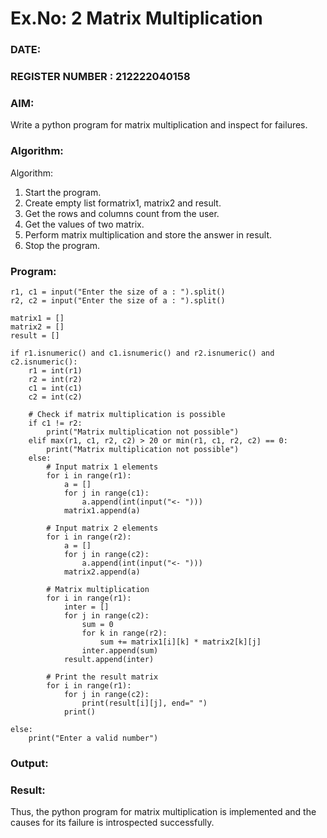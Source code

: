 # Ex.No: 2   Matrix Multiplication 

### DATE:                                                                            
### REGISTER NUMBER : 212222040158

### AIM: 
Write a python program for matrix multiplication and inspect for failures.
 
### Algorithm:

Algorithm:
1. Start the program.
2. Create empty list formatrix1, matrix2 and result.
3. Get the rows and columns count from the user.
4. Get the values of two matrix.
5. Perform matrix multiplication and store the answer in result.
6. Stop the program.
### Program:
```
r1, c1 = input("Enter the size of a : ").split() 
r2, c2 = input("Enter the size of a : ").split() 

matrix1 = [] 
matrix2 = [] 
result = [] 

if r1.isnumeric() and c1.isnumeric() and r2.isnumeric() and c2.isnumeric():
    r1 = int(r1) 
    r2 = int(r2) 
    c1 = int(c1) 
    c2 = int(c2)

    # Check if matrix multiplication is possible
    if c1 != r2:
        print("Matrix multiplication not possible")
    elif max(r1, c1, r2, c2) > 20 or min(r1, c1, r2, c2) == 0:
        print("Matrix multiplication not possible")
    else:
        # Input matrix 1 elements
        for i in range(r1): 
            a = [] 
            for j in range(c1): 
                a.append(int(input("<- "))) 
            matrix1.append(a)

        # Input matrix 2 elements
        for i in range(r2): 
            a = [] 
            for j in range(c2): 
                a.append(int(input("<- "))) 
            matrix2.append(a)

        # Matrix multiplication
        for i in range(r1): 
            inter = [] 
            for j in range(c2): 
                sum = 0 
                for k in range(r2): 
                    sum += matrix1[i][k] * matrix2[k][j] 
                inter.append(sum)
            result.append(inter)

        # Print the result matrix
        for i in range(r1): 
            for j in range(c2): 
                print(result[i][j], end=" ") 
            print()

else: 
    print("Enter a valid number")

```













### Output:







### Result:
Thus, the python program for matrix multiplication is implemented and the causes for its failure is introspected successfully.

